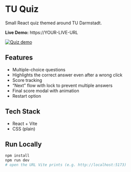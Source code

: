 # TU Quiz

Small React quiz themed around TU Darmstadt.

**Live Demo:** https://YOUR-LIVE-URL  

[![Quiz demo](./Quiz.gif)](tu-quiz.vercel.app)

## Features
- Multiple-choice questions
- Highlights the correct answer even after a wrong click
- Score tracking
- “Next” flow with lock to prevent multiple answers
- Final score modal with animation
- Restart option

## Tech Stack
- React + Vite
- CSS (plain)

## Run Locally
```bash
npm install
npm run dev
# open the URL Vite prints (e.g. http://localhost:5173)
